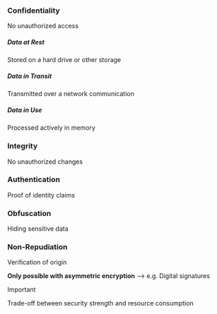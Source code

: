 ### Confidentiality
No unauthorized access

##### Data at Rest
Stored on a hard drive or other storage

##### Data in Transit
Transmitted over a network communication

##### Data in Use
Processed actively in memory

### Integrity
No unauthorized changes

### Authentication
Proof of identity claims

### Obfuscation
Hiding sensitive data

### Non-Repudiation
Verification of origin

**Only possible with asymmetric encryption**
--> e.g. Digital signatures

>[!important]
>Trade-off between security strength and resource consumption





